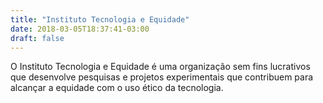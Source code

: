 ```yaml
---
title: "Instituto Tecnologia e Equidade"
date: 2018-03-05T18:37:41-03:00
draft: false
---
```


O Instituto Tecnologia e Equidade é uma organização sem fins lucrativos que desenvolve pesquisas e projetos experimentais que contribuem para alcançar a equidade com o uso ético da tecnologia.

